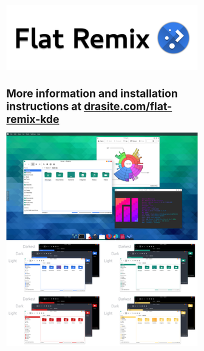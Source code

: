 ![Flat Remix KDE theme](https://github.com/daniruiz/flat-remix-kde/raw/master/assets/logo.png)
===============================

# More information and installation instructions at [drasite.com/flat-remix-kde](https://drasite.com/flat-remix-kde)

![theme preview](https://github.com/daniruiz/flat-remix-kde/raw/master/assets/preview.png)
![theme preview](https://github.com/daniruiz/flat-remix-kde/raw/master/assets/window-preview.png)
